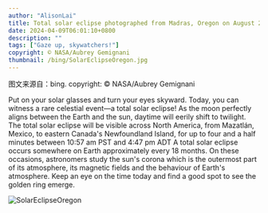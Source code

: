 ```yaml
---
author: "AlisonLai"
title: Total solar eclipse photographed from Madras, Oregon on August 21, 2017 (© NASA/Aubrey Gemignani)
date: 2024-04-09T06:01:10+0800
description: ""
tags: ["Gaze up, skywatchers!"]
copyright: © NASA/Aubrey Gemignani
thumbnail: /bing/SolarEclipseOregon.jpg
---
```

图文来源自：bing.  copyright: © NASA/Aubrey Gemignani

Put on your solar glasses and turn your eyes skyward. Today, you can witness a rare celestial event—a total solar eclipse! As the moon perfectly aligns between the Earth and the sun, daytime will eerily shift to twilight. The total solar eclipse will be visible across North America, from Mazatlán, Mexico, to eastern Canada's Newfoundland Island, for up to four and a half minutes between 10:57 am PST and 4:47 pm ADT A total solar eclipse occurs somewhere on Earth approximately every 18 months. On these occasions, astronomers study the sun's corona which is the outermost part of its atmosphere, its magnetic fields and the behaviour of Earth's atmosphere. Keep an eye on the time today and find a good spot to see the golden ring emerge.

![SolarEclipseOregon](/bing/SolarEclipseOregon.jpg)